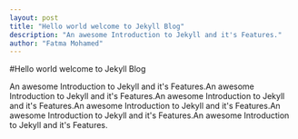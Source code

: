 ```yaml
---
layout: post
title: "Hello world welcome to Jekyll Blog"
description: "An awesome Introduction to Jekyll and it's Features."
author: "Fatma Mohamed"
---
```



#Hello world welcome to Jekyll Blog

An awesome Introduction to Jekyll and it's Features.An awesome Introduction to Jekyll and it's Features.An awesome Introduction to Jekyll and it's Features.An awesome Introduction to Jekyll and it's Features.An awesome Introduction to Jekyll and it's Features.An awesome Introduction to Jekyll and it's Features.


